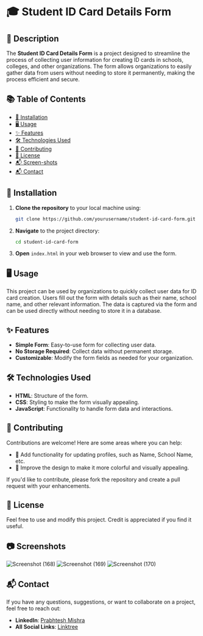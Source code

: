 # 🎓 Student ID Card Details Form

## 📖 Description

The **Student ID Card Details Form** is a project designed to streamline the process of collecting user information for creating ID cards in schools, colleges, and other organizations. The form allows organizations to easily gather data from users without needing to store it permanently, making the process efficient and secure.

## 📚 Table of Contents

- [🚀 Installation](#installation)
- [🖥️ Usage](#usage)
- [✨ Features](#features)
- [🛠️ Technologies Used](#technologies-used)
- [🤝 Contributing](#contributing)
- [📄 License](#license)
-  [📬 Screen-shots](#screenshot)
- [📬 Contact](#contact)

## 🚀 Installation

1. **Clone the repository** to your local machine using:

   ```bash
   git clone https://github.com/yourusername/student-id-card-form.git
   ```

2. **Navigate** to the project directory:

   ```bash
   cd student-id-card-form
   ```

3. **Open** `index.html` in your web browser to view and use the form.

## 🖥️ Usage

This project can be used by organizations to quickly collect user data for ID card creation. Users fill out the form with details such as their name, school name, and other relevant information. The data is captured via the form and can be used directly without needing to store it in a database.

## ✨ Features

- **Simple Form**: Easy-to-use form for collecting user data.
- **No Storage Required**: Collect data without permanent storage.
- **Customizable**: Modify the form fields as needed for your organization.

## 🛠️ Technologies Used

- **HTML**: Structure of the form.
- **CSS**: Styling to make the form visually appealing.
- **JavaScript**: Functionality to handle form data and interactions.

## 🤝 Contributing

Contributions are welcome! Here are some areas where you can help:

- 🔄 Add functionality for updating profiles, such as Name, School Name, etc.
- 🎨 Improve the design to make it more colorful and visually appealing.

If you'd like to contribute, please fork the repository and create a pull request with your enhancements.

## 📄 License

Feel free to use and modify this project. Credit is appreciated if you find it useful.

## 📷 Screenshots
![Screenshot (168)](https://github.com/user-attachments/assets/40354f7c-202f-47f9-9625-4abb1f0c465f)
![Screenshot (169)](https://github.com/user-attachments/assets/4c834f81-58f0-4b3b-82e4-3e08ba435f69)
![Screenshot (170)](https://github.com/user-attachments/assets/286294ba-c2d7-4e95-bfa3-5a92486f8722)

## 📬 Contact

If you have any questions, suggestions, or want to collaborate on a project, feel free to reach out:

- **LinkedIn**: [Prabhtesh Mishra](https://www.linkedin.com/in/prabhteshmishra4567/)
- **All Social Links**: [Linktree](https://linktr.ee/prabhteshmishra)
